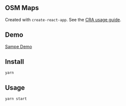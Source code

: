 OSM Maps
---
Created with `create-react-app`. See the [CRA usage guide](https://github.com/facebookincubator/create-react-app/blob/master/packages/react-scripts/template/README.md).


Demo
---

[Sampe Demo](https://tsarapoid.github.io/hooks-geo/)


Install
---

`yarn`


Usage
---

`yarn start`

